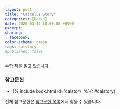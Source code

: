 ```yaml
---
layout: post
title: "Calculus Story"
categories: [books]
date: 2020-03-10 18:00:00 +0900
excerpt:
sharing:
  facebook:
color-scheme: green
tags: calstory
#published: false
---
```


[수학 책](#calstory)을 읽고 있습니다.

### 참고문헌

- {% include book.html id='calstory' %}{: #calstory}

전체 참고문헌은 [참고문헌 목록](/bibliography.html)에서 찾을 수 있습니다.